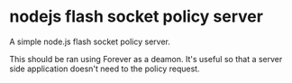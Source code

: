 nodejs flash socket policy server
==========================

A simple node.js flash socket policy server.

This should be ran using Forever as a deamon. It's useful so that a server side application doesn't need to the policy request.
